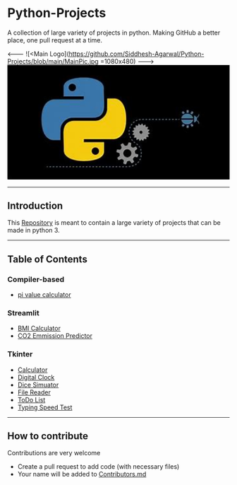 # Python-Projects
A collection of large variety of projects in python.
Making GitHub a better place, one pull request at a time.

<--- ![<Main Logo](https://github.com/Siddhesh-Agarwal/Python-Projects/blob/main/MainPic.jpg =1080x480) --->
<img src="https://github.com/Siddhesh-Agarwal/Python-Projects/blob/main/MainPic.jpg" width="1080"/>
___________________________________________________________

## Introduction
This [Repository](https://github.com/Siddhesh-Agarwal/Python-Projects) is meant to contain a large variety of projects that can be made in python 3.
___________________________________________________________

## Table of Contents
### Compiler-based
* [pi value calculator](https://github.com/Siddhesh-Agarwal/Python-Projects/tree/main/code/pi_Value_Calculator)

### Streamlit
* [BMI Calculator](https://github.com/Siddhesh-Agarwal/Python-Projects/tree/main/code/BMI_Calculator)
* [CO2 Emmission Predictor](https://github.com/Siddhesh-Agarwal/Python-Projects/tree/main/code/CO2_Predictor)

### Tkinter
* [Calculator](https://github.com/Siddhesh-Agarwal/Python-Projects/tree/main/code/Calculator)
* [Digital Clock](https://github.com/Siddhesh-Agarwal/Python-Projects/tree/main/code/Clock)
* [Dice Simuator](https://github.com/Siddhesh-Agarwal/Python-Projects/tree/main/code/Dice_simulator)
* [File Reader](https://github.com/Siddhesh-Agarwal/Python-Projects/tree/main/code/File%20Reader)
* [ToDo List](https://github.com/Siddhesh-Agarwal/Python-Projects/tree/main/code/TODO%20List)
* [Typing Speed Test](https://github.com/Siddhesh-Agarwal/Python-Projects/tree/main/code/Typing_Speed)

___________________________________________________________

## How to contribute
Contributions are very welcome
* Create a pull request to add code (with necessary files)
* Your name will be added to [Contributors.md](https://github.com/Siddhesh-Agarwal/Python-Projects/blob/main/Contributors.md)
